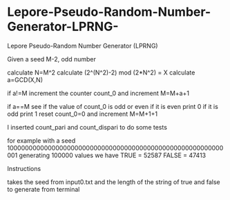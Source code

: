 # Lepore-Pseudo-Random-Number-Generator-LPRNG-
Lepore Pseudo-Random Number Generator (LPRNG)

Given a seed M-2, odd number

calculate N=M^2
calculate (2^(N^2)-2) mod (2*N^2) = X
calculate a=GCD(X,N)

if a!=M increment the counter count_0
and increment M=M+a+1

if a==M see if the value of count_0 is odd or even
if it is even print 0
if it is odd print 1
reset count_0=0
and increment M=M+1+1

I inserted count_pari and count_dispari to do some tests

for example with a seed
100000000000000000000000000000000000000000000000000000000001
generating 100000 values
we have
TRUE = 52587
FALSE = 47413



Instructions

takes the seed from input0.txt
and the length of the string of true and false to generate from terminal

